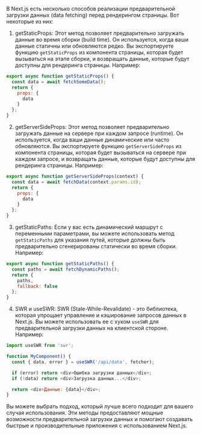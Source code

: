 В Next.js есть несколько способов реализации предварительной загрузки данных (data fetching) перед рендерингом страницы. Вот некоторые из них:

1. getStaticProps: Этот метод позволяет предварительно загружать данные во время сборки (build time). Он используется, когда ваши данные статичны или обновляются редко. Вы экспортируете функцию `getStaticProps` из компонента страницы, которая будет вызываться на этапе сборки, и возвращать данные, которые будут доступны для рендеринга страницы. Например:

```javascript
export async function getStaticProps() {
  const data = await fetchSomeData();
  return {
    props: {
      data
    }
  };
}
```

2. getServerSideProps: Этот метод позволяет предварительно загружать данные на сервере при каждом запросе (runtime). Он используется, когда ваши данные динамические или часто обновляются. Вы экспортируете функцию `getServerSideProps` из компонента страницы, которая будет вызываться на сервере при каждом запросе, и возвращать данные, которые будут доступны для рендеринга страницы. Например:

```javascript
export async function getServerSideProps(context) {
  const data = await fetchData(context.params.id);
  return {
    props: {
      data
    }
  };
}
```

3. getStaticPaths: Если у вас есть динамический маршрут с переменными параметрами, вы можете использовать метод `getStaticPaths` для указания путей, которые должны быть предварительно сгенерированы статически во время сборки. Например:

```javascript
export async function getStaticPaths() {
  const paths = await fetchDynamicPaths();
  return {
    paths,
    fallback: false
  };
}
```

4. SWR и useSWR: SWR (Stale-While-Revalidate) - это библиотека, которая упрощает управление и кэширование запросов данных в Next.js. Вы можете использовать ее с хуком `useSWR` для предварительной загрузки данных на клиентской стороне. Например:

```javascript
import useSWR from 'swr';

function MyComponent() {
  const { data, error } = useSWR('/api/data', fetcher);

  if (error) return <div>Ошибка загрузки данных</div>;
  if (!data) return <div>Загрузка данных...</div>;

  return <div>Данные: {data}</div>;
}
```

Вы можете выбрать подход, который лучше всего подходит для вашего случая использования. Эти методы предоставляют мощные возможности предварительной загрузки данных и помогают создавать быстрые и производительные приложения с использованием Next.js.